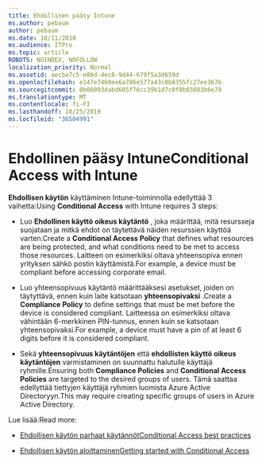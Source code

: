 ```yaml
---
title: Ehdollinen pääsy Intune
ms.author: pebaum
author: pebaum
ms.date: 10/11/2018
ms.audience: ITPro
ms.topic: article
ROBOTS: NOINDEX, NOFOLLOW
localization_priority: Normal
ms.assetid: aecba7c5-e86d-4ec8-9d44-679f5a3d659d
ms.openlocfilehash: e147e7460ee6a786e577a43c0b8355fc27ee367b
ms.sourcegitcommit: 0b06093dabd685f76cc39b1d7c0f8b03883b6e79
ms.translationtype: MT
ms.contentlocale: fi-FI
ms.lasthandoff: 10/25/2019
ms.locfileid: "36504991"
---
```

# <a name="conditional-access-with-intune"></a><span data-ttu-id="282c0-102">Ehdollinen pääsy Intune</span><span class="sxs-lookup"><span data-stu-id="282c0-102">Conditional Access with Intune</span></span>

<span data-ttu-id="282c0-103">**Ehdollisen käytön** käyttäminen Intune-toiminnolla edellyttää 3 vaihetta:</span><span class="sxs-lookup"><span data-stu-id="282c0-103">Using **Conditional Access** with Intune requires 3 steps:</span></span> 
  
- <span data-ttu-id="282c0-104">Luo **Ehdollinen käyttö oikeus käytäntö** , joka määrittää, mitä resursseja suojataan ja mitkä ehdot on täytettävä näiden resurssien käyttöä varten.</span><span class="sxs-lookup"><span data-stu-id="282c0-104">Create a **Conditional Access Policy** that defines what resources are being protected, and what conditions need to be met to access those resources.</span></span> <span data-ttu-id="282c0-105">Laitteen on esimerkiksi oltava yhteensopiva ennen yrityksen sähkö postin käyttämistä.</span><span class="sxs-lookup"><span data-stu-id="282c0-105">For example, a device must be compliant before accessing corporate email.</span></span> 
    
- <span data-ttu-id="282c0-106">Luo yhteensopivuus käytäntö määrittääksesi asetukset, joiden on täytyttävä, ennen kuin laite katsotaan **yhteensopivaksi** .</span><span class="sxs-lookup"><span data-stu-id="282c0-106">Create a **Compliance Policy** to define settings that must be met before the device is considered compliant.</span></span> <span data-ttu-id="282c0-107">Laitteessa on esimerkiksi oltava vähintään 6-merkkinen PIN-tunnus, ennen kuin se katsotaan yhteensopivaksi.</span><span class="sxs-lookup"><span data-stu-id="282c0-107">For example, a device must have a pin of at least 6 digits before it is considered compliant.</span></span> 
    
- <span data-ttu-id="282c0-108">Sekä **yhteensopivuus käytäntöjen** että **ehdollisten käyttö oikeus käytäntöjen** varmistaminen on suunnattu halutulle käyttäjä ryhmille.</span><span class="sxs-lookup"><span data-stu-id="282c0-108">Ensuring both **Compliance Policies** and **Conditional Access Policies** are targeted to the desired groups of users.</span></span> <span data-ttu-id="282c0-109">Tämä saattaa edellyttää tiettyjen käyttäjä ryhmien luomista Azure Active Directoryyn.</span><span class="sxs-lookup"><span data-stu-id="282c0-109">This may require creating specific groups of users in Azure Active Directory.</span></span> 
    
<span data-ttu-id="282c0-110">Lue lisää:</span><span class="sxs-lookup"><span data-stu-id="282c0-110">Read more:</span></span>
  
- [<span data-ttu-id="282c0-111">Ehdollisen käytön parhaat käytännöt</span><span class="sxs-lookup"><span data-stu-id="282c0-111">Conditional Access best practices</span></span>](https://docs.microsoft.com/azure/active-directory/conditional-access/best-practices)
    
- [<span data-ttu-id="282c0-112">Ehdollisen käytön aloittaminen</span><span class="sxs-lookup"><span data-stu-id="282c0-112">Getting started with Conditional Access </span></span>](https://docs.microsoft.com/azure/active-directory/active-directory-conditional-access-azure-portal-get-started)
    

